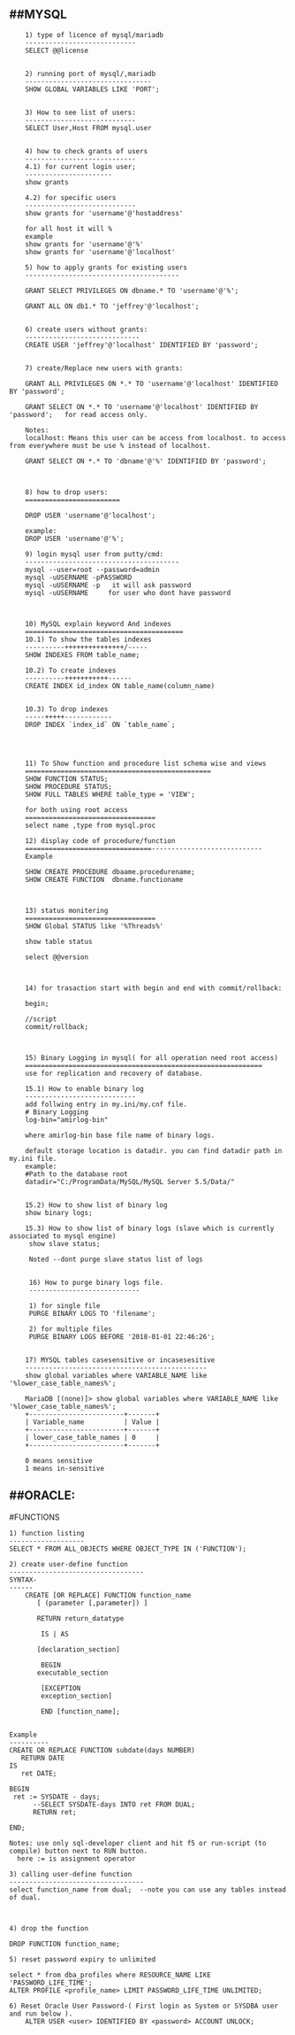 ##MYSQL
----------------


		1) type of licence of mysql/mariadb
		----------------------------
		SELECT @@license
		
		
		2) running port of mysql/,mariadb
		--------------------------------
		SHOW GLOBAL VARIABLES LIKE 'PORT';
		
		
		3) How to see list of users:
		----------------------------
		SELECT User,Host FROM mysql.user
		
		
		4) how to check grants of users
		----------------------------
		4.1) for current login user;
		----------------------
		show grants
		
		4.2) for specific users
		----------------------------
		show grants for 'username'@'hostaddress'
		
		for all host it will %
		example
		show grants for 'username'@'%'
		show grants for 'username'@'localhost'
		
		5) how to apply grants for existing users
		---------------------------------------
		
		GRANT SELECT PRIVILEGES ON dbname.* TO 'username'@'%';
		
		GRANT ALL ON db1.* TO 'jeffrey'@'localhost';
		
		
		6) create users without grants:
		-----------------------------
		CREATE USER 'jeffrey'@'localhost' IDENTIFIED BY 'password';
		
		
		7) create/Replace new users with grants:
		
		GRANT ALL PRIVILEGES ON *.* TO 'username'@'localhost' IDENTIFIED BY 'password';
		
		GRANT SELECT ON *.* TO 'username'@'localhost' IDENTIFIED BY 'password';   for read access only.
		
		Notes:
		localhost: Means this user can be access from localhost. to access from everywhere must be use % instead of localhost.
		
		GRANT SELECT ON *.* TO 'dbname'@'%' IDENTIFIED BY 'password'; 
		
		
		
		8) how to drop users:
		========================
		
		DROP USER 'username'@'localhost';
		
		example:
		DROP USER 'username'@'%';
		
		9) login mysql user from putty/cmd:
		---------------------------------------
		mysql --user=root --password=admin 
		mysql -uUSERNAME -pPASSWORD
		mysql -uUSERNAME -p   it will ask password
		mysql -uUSERNAME     for user who dont have password
		
			
		
		10) MySQL explain keyword And indexes
		========================================
		10.1) To show the tables indexes
		----------+++++++++++++++/-----
		SHOW INDEXES FROM table_name;
		
		10.2) To create indexes
		----------+++++++++++------
		CREATE INDEX id_index ON table_name(column_name)
		
		
		10.3) To drop indexes
		-----+++++------------
		DROP INDEX `index_id` ON `table_name`;
		
		
		
		
		11) To Show function and procedure list schema wise and views
		===============================================
		SHOW FUNCTION STATUS;
		SHOW PROCEDURE STATUS;
		SHOW FULL TABLES WHERE table_type = 'VIEW';
		
		for both using root access
		=================================
		select name ,type from mysql.proc
		
		12) display code of procedure/function
		================================----------------------------
		Example
		
		SHOW CREATE PROCEDURE dbaame.procedurename;
		SHOW CREATE FUNCTION  dbname.functioname
		
		
		
		13) status monitering
		=================================
		SHOW Global STATUS like '%Threads%'
		
		show table status
		
		select @@version
		
		
		
		14) for trasaction start with begin and end with commit/rollback:	
		
		begin;
	
		//script	
		commit/rollback;
		
		
		
		15) Binary Logging in mysql( for all operation need root access)
		============================================================
		use for replication and recovery of database.
		
		15.1) How to enable binary log
		----------------------------
		add follwing entry in my.ini/my.cnf file.
		# Binary Logging
		log-bin="amirlog-bin"
		
		where amirlog-bin base file name of binary logs.
		
		default storage location is datadir. you can find datadir path in my.ini file.
		example:
		#Path to the database root
		datadir="C:/ProgramData/MySQL/MySQL Server 5.5/Data/"
		
		
		15.2) How to show list of binary log
		show binary logs;
		
		15.3) How to show list of binary logs (slave which is currently associated to mysql engine)
		 show slave status;
		 
		 Noted --dont purge slave status list of logs
		 
		 
		 16) How to purge binary logs file.
		 ----------------------------
		 
		 1) for single file
		 PURGE BINARY LOGS TO 'filename';
		 
		 2) for multiple files
		 PURGE BINARY LOGS BEFORE '2018-01-01 22:46:26';
		 
		
		17) MYSQL tables casesensitive or incasesesitive
		----------------------------------------------
		show global variables where VARIABLE_NAME like '%lower_case_table_names%';
		
		MariaDB [(none)]> show global variables where VARIABLE_NAME like '%lower_case_table_names%';
		+------------------------+-------+
		| Variable_name          | Value |
		+------------------------+-------+
		| lower_case_table_names | 0     |
		+------------------------+-------+
		
		0 means sensitive
		1 means in-sensitive
		  
		 
		

##ORACLE:
----------------

#FUNCTIONS
	
	1) function listing
	-------------------
	SELECT * FROM ALL_OBJECTS WHERE OBJECT_TYPE IN ('FUNCTION');
	
	2) create user-define function
	----------------------------------
	SYNTAX-
	------
		CREATE [OR REPLACE] FUNCTION function_name
		   [ (parameter [,parameter]) ]
		
		   RETURN return_datatype
		
			IS | AS
		
		   [declaration_section]
		
			BEGIN
		   executable_section
		
			[EXCEPTION
		   	exception_section]
		
			END [function_name];
	
	
	Example
	----------
	CREATE OR REPLACE FUNCTION subdate(days NUMBER)
	   RETURN DATE
	IS 
	   ret DATE;
	
	BEGIN
	 ret := SYSDATE - days;
	      --SELECT SYSDATE-days INTO ret FROM DUAL;
	      RETURN ret;
	
	END;
	
	Notes: use only sql-developer client and hit f5 or run-script (to compile) button next to RUN button.
	  here := is assignment operator
	
	3) calling user-define function
	----------------------------------
	select function_name from dual;  --note you can use any tables instead of dual.



	4) drop the function
	
	DROP FUNCTION function_name;  
	
	5) reset password expiry to unlimited 
	
	select * from dba_profiles where RESOURCE_NAME LIKE 'PASSWORD_LIFE_TIME';
	ALTER PROFILE <profile_name> LIMIT PASSWORD_LIFE_TIME UNLIMITED; 

	6) Reset Oracle User Password-( First login as System or SYSDBA user and run below ).
		ALTER USER <user> IDENTIFIED BY <password> ACCOUNT UNLOCK;
	

